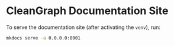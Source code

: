 # CleanGraph Documentation Site

To serve the documentation site (after activating the `venv`), run:

```bash
mkdocs serve -a 0.0.0.0:8001
```
